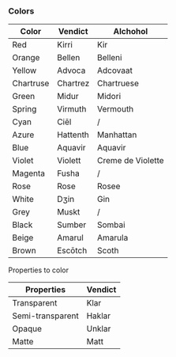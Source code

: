 ### Colors

Color | Vendict | Alchohol
--- | --- | --- |
Red | Kirri | Kir
Orange | Bellen | Belleni
Yellow | Advoca | Adcovaat
Chartruse | Chartrez | Chartruese
Green | Midur | Midori
Spring | Virmuth | Vermouth
Cyan | Ciēl | /
Azure | Hattenth | Manhattan
Blue | Aquavir | Aquavir
Violet | Violett | Creme de Violette
Magenta | Fusha | /
Rose | Rose | Rosee
White | Dʒin | Gin
Grey | Muskt | /
Black | Sumber | Sombai
Beige | Amarul | Amarula
Brown | Escōtch | Scoth


Properties to color

Properties | Vendict
--- | ---
Transparent | Klar
Semi-transparent | Haklar
Opaque | Unklar
Matte | Matt